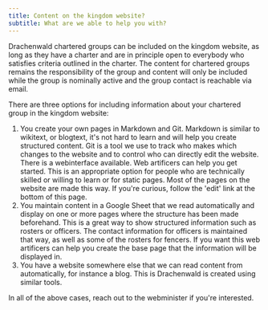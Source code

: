 ```yaml
---
title: Content on the kingdom website?
subtitle: What are we able to help you with?
---
```

Drachenwald chartered groups can be included on the kingdom website, as long as they have a charter and are in principle open to everybody who satisfies criteria outlined in the charter. The content for chartered groups remains the responsibility of the group and content will only be included while the group is nominally active and the group contact is reachable via email.

There are three options for including information about your chartered group in the kingdom website:
1. You create your own pages in Markdown and Git. Markdown is similar to wikitext, or blogtext, it's not hard to learn and will help you create structured content. Git is a tool we use to track who makes which changes to the website and to control who can directly edit the website. There is a webinterface available. Web artificers can help you get started. This is an appropriate option for people who are technically skilled or willing to learn or for static pages.  Most of the pages on the website are made this way. If you're curious, follow the 'edit' link at the bottom of this page. 
2. You maintain content in a Google Sheet that we read automatically and display on one or more pages where the structure has been made beforehand. This is a great way to show structured information such as rosters or officers. The contact information for officers is maintained that way, as well as some of the rosters for fencers.  If you want this web artificers can help you create the base page that the information will be displayed in.
3. You have a website somewhere else that we can read content from automatically, for instance a blog. This is Drachenwald is created using similar tools.

In all of the above cases, reach out to the webminister if you're interested.